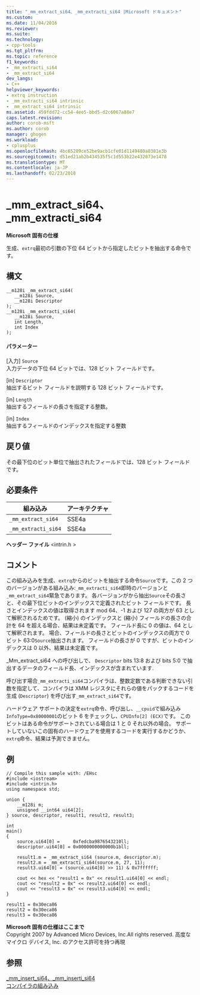 ```yaml
---
title: "_mm_extract_si64、_mm_extracti_si64 |Microsoft ドキュメント"
ms.custom: 
ms.date: 11/04/2016
ms.reviewer: 
ms.suite: 
ms.technology:
- cpp-tools
ms.tgt_pltfrm: 
ms.topic: reference
f1_keywords:
- _mm_extracti_si64
- _mm_extract_si64
dev_langs:
- C++
helpviewer_keywords:
- extrq instruction
- _mm_extracti_si64 intrinsic
- _mm_extract_si64 intrinsic
ms.assetid: 459fdd72-cc54-4ee5-bbd5-d2c6067a88e7
caps.latest.revision: 
author: corob-msft
ms.author: corob
manager: ghogen
ms.workload:
- cplusplus
ms.openlocfilehash: 4bc65289ce52be9acb1cfe01d1149480a8381e3b
ms.sourcegitcommit: d51ed21ab2b434535f5c1d553b22e432073e1478
ms.translationtype: MT
ms.contentlocale: ja-JP
ms.lasthandoff: 02/23/2018
---
```

# <a name="mmextractsi64-mmextractisi64"></a>_mm_extract_si64、_mm_extracti_si64
**Microsoft 固有の仕様**  
  
 生成、`extrq`最初の引数の下位 64 ビットから指定したビットを抽出する命令です。  
  
## <a name="syntax"></a>構文  
  
```  
__m128i _mm_extract_si64(  
   __m128i Source,  
   __m128i Descriptor  
);  
__m128i _mm_extracti_si64(  
   __m128i Source,  
   int Length,  
   int Index  
);  
```  
  
#### <a name="parameters"></a>パラメーター  
 [入力] `Source`  
 入力データの下位 64 ビットでは、128 ビット フィールドです。  
  
 [in]  `Descriptor`  
 抽出するビット フィールドを説明する 128 ビット フィールドです。  
  
 [in]  `Length`  
 抽出するフィールドの長さを指定する整数。  
  
 [in]  `Index`  
 抽出するフィールドのインデックスを指定する整数  
  
## <a name="return-value"></a>戻り値  
 その最下位のビット単位で抽出されたフィールドでは、128 ビット フィールドです。  
  
## <a name="requirements"></a>必要条件  
  
|組み込み|アーキテクチャ|  
|---------------|------------------|  
|`_mm_extract_si64`|SSE4a|  
|`_mm_extracti_si64`|SSE4a|  
  
 **ヘッダー ファイル** \<intrin.h >  
  
## <a name="remarks"></a>コメント  
 この組み込みを生成、`extrq`からのビットを抽出する命令`Source`です。この 2 つのバージョンがある組み込み:`_mm_extracti_si64`即時のバージョンと`_mm_extract_si64`緊急であります。  各バージョンがから抽出`Source`その長さと、その最下位ビットのインデックスで定義されたビット フィールドです。 長さとインデックスの値は取得されます mod 64、-1 および 127 の両方が 63 として解釈されるためです。 (縮小) のインデックスと (縮小) フィールドの長さの合計を 64 を超える場合、結果は未定義です。 フィールド長に 0 の値は、64 として解釈されます。 場合、フィールドの長さとビットのインデックスの両方で 0 ビット 63:0`Source`抽出されます。 フィールドの長さが 0 ですが、ビットのインデックスは 0 以外、結果は未定義です。  
  
 _Mm_extract_si64 への呼び出しで、 `Descriptor` bits 13:8 および bits 5:0 で抽出するデータのフィールド長、インデックスが含まれています.  
  
 呼び出す場合`_mm_extracti_si64`コンパイラは、整数定数である判断できない引数を指定して、コンパイラは XMM レジスタにそれらの値をパックするコードを生成 (`Descriptor`) を呼び出す`_mm_extract_si64`です。  
  
 ハードウェア サポートの決定を`extrq`命令、呼び出し、`__cpuid`で組み込み`InfoType=0x80000001`のビット 6 をチェックし、`CPUInfo[2] (ECX)`です。 このビットはある命令がサポートされている場合は 1 と 0 それ以外の場合。 サポートしていないこの固有のハードウェアを使用するコードを実行するかどうか、`extrq`命令、結果は予測できません。  
  
## <a name="example"></a>例  
  
```  
// Compile this sample with: /EHsc  
#include <iostream>  
#include <intrin.h>  
using namespace std;  
  
union {  
    __m128i m;  
    unsigned __int64 ui64[2];  
} source, descriptor, result1, result2, result3;  
  
int  
main()  
{  
    source.ui64[0] =     0xfedcba9876543210ll;  
    descriptor.ui64[0] = 0x0000000000000b1bll;  
  
    result1.m = _mm_extract_si64 (source.m, descriptor.m);  
    result2.m = _mm_extracti_si64(source.m, 27, 11);  
    result3.ui64[0] = (source.ui64[0] >> 11) & 0x7ffffff;  
  
    cout << hex << "result1 = 0x" << result1.ui64[0] << endl;  
    cout << "result2 = 0x" << result2.ui64[0] << endl;  
    cout << "result3 = 0x" << result3.ui64[0] << endl;  
}  
```  
  
```Output  
result1 = 0x30eca86  
result2 = 0x30eca86  
result3 = 0x30eca86  
```  
  
**Microsoft 固有の仕様はここまで**  
 Copyright 2007 by Advanced Micro Devices, Inc.All rights reserved. 高度なマイクロ デバイス, Inc. のアクセス許可を持つ再現  
  
## <a name="see-also"></a>参照  
 [_mm_insert_si64、_mm_inserti_si64](../intrinsics/mm-insert-si64-mm-inserti-si64.md)   
 [コンパイラの組み込み](../intrinsics/compiler-intrinsics.md)